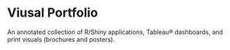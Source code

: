 # Viusal Portfolio

An annotated collection of R/Shiny applications, Tableau&reg; dashboards, and print visuals (brochures and posters).
